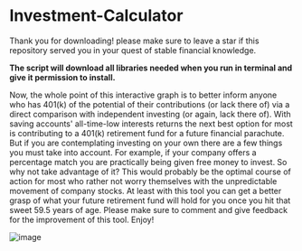 # Investment-Calculator
Thank you for downloading! please make sure to leave a star if this repository served you in your quest of stable financial knowledge. 

**The script will download all libraries needed when you run in terminal and give it permission to install.** 

Now, the whole point of this interactive graph is to better inform anyone who has 401(k) of the potential of their contributions (or lack there of) via a direct comparison with independent investing (or again, lack there of). With saving accounts' all-time-low interests returns the next best option for most is contributing to a 401(k) retirement fund for a future financial parachute. But if you are contemplating investing on your own there are a few things you must take into account. For example, if your company offers a percentage match you are practically being given free money to invest. So why not take advantage of it? This would probably be the optimal course of action for most who rather not worry themselves with the unpredictable movement of company stocks. At least with this tool you can get a better grasp of what your future retirement fund will hold for you once you hit that sweet 59.5 years of age. Please make sure to comment and give feedback for the improvement of this tool. Enjoy!

![image](https://user-images.githubusercontent.com/20007568/162794781-9532ce77-afc5-45a9-aa31-a20e3d8b2991.png)
